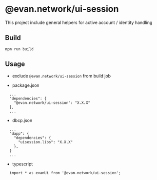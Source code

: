 # @evan.network/ui-session
This project include general helpers for active account / identity handling

## Build
```
npm run build
```

## Usage
- exclude `@evan.network/ui-session` from build job

- package.json
```
  ...
  "dependencies": {
    "@evan.network/ui-session": "X.X.X"
  },
  ...
```

- dbcp.json
```
  ...
  "dapp": {
    "dependencies": {
      "uisession.libs": "X.X.X"
    },
  }
  ...
```

- typescript
```
  import * as evanUi from '@evan.network/ui-session';
```
